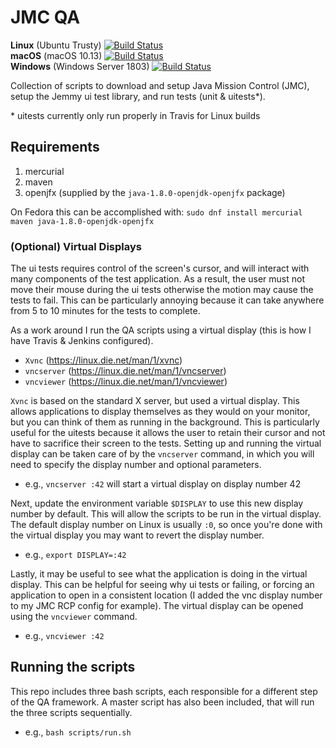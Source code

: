 # JMC QA
<b>Linux</b> (Ubuntu Trusty) [![Build Status](https://travis-ci.org/aptmac/jmc-qa.svg?branch=master)](https://travis-ci.org/aptmac/jmc-qa)<br>
<b>macOS</b> (macOS 10.13) [![Build Status](https://travis-ci.org/aptmac/jmc-qa.svg?branch=osx)](https://travis-ci.org/aptmac/jmc-qa)<br>
<b>Windows</b> (Windows Server 1803) [![Build Status](https://travis-ci.org/aptmac/jmc-qa.svg?branch=windows)](https://travis-ci.org/aptmac/jmc-qa)

Collection of scripts to download and setup Java Mission Control (JMC), setup the Jemmy ui test library, and run tests (unit & uitests*).

\* uitests currently only run properly in Travis for Linux builds

## Requirements

1. mercurial
2. maven
3. openjfx (supplied by the `java-1.8.0-openjdk-openjfx` package)

On Fedora this can be accomplished with: `sudo dnf install mercurial maven java-1.8.0-openjdk-openjfx`

### (Optional) Virtual Displays

The ui tests requires control of the screen's cursor, and will interact with many components of the test application. As a result, the user must not move their mouse during the ui tests otherwise the motion may cause the tests to fail. This can be particularly annoying because it can take anywhere from 5 to 10 minutes for the tests to complete.

As a work around I run the QA scripts using a virtual display (this is how I have Travis & Jenkins configured).

- `Xvnc` (https://linux.die.net/man/1/xvnc)
- `vncserver` (https://linux.die.net/man/1/vncserver)
- `vncviewer` (https://linux.die.net/man/1/vncviewer)

`Xvnc` is based on the standard X server, but used a virtual display. This allows applications to display themselves as they would on your monitor, but you can think of them as running in the background. This is particularly useful for the uitests because it allows the user to retain their cursor and not have to sacrifice their screen to the tests. Setting up and running the virtual display can be taken care of by the `vncserver` command, in which you will need to specify the display number and optional parameters.

- e.g., `vncserver :42` will start a virtual display on display number 42

Next, update the environment variable `$DISPLAY` to use this new display number by default. This will allow the scripts to be run in the virtual display. The default display number on Linux is usually `:0`, so once you're done with the virtual display you may want to revert the display number.

- e.g., `export DISPLAY=:42`

Lastly, it may be useful to see what the application is doing in the virtual display. This can be helpful for seeing why ui tests or failing, or forcing an application to open in a consistent location (I added the vnc display number to my JMC RCP config for example). The virtual display can be opened using the `vncviewer` command.

- e.g., `vncviewer :42`

## Running the scripts

This repo includes three bash scripts, each responsible for a different step of the QA framework. A master script has also been included, that will run the three scripts sequentially.

- e.g., `bash scripts/run.sh`

